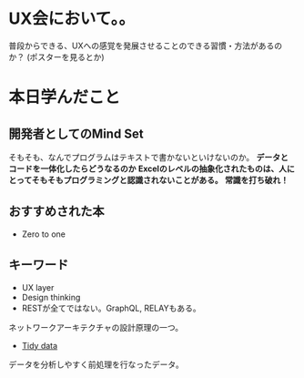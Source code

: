 # UX会において。。

普段からできる、UXへの感覚を発展させることのできる習慣・方法があるのか？
(ポスターを見るとか)

# 本日学んだこと

## 開発者としてのMind Set

そもそも、なんでプログラムはテキストで書かないといけないのか。
**データとコードを一体化したらどうなるのか**
**Excelのレベルの抽象化されたものは、人にとってそもそもプログラミングと認識されないことがある。**
**常識を打ち破れ！**

## おすすめされた本

- Zero to one

## キーワード

- UX layer
- Design thinking
- RESTが全てではない。GraphQL, RELAYもある。

ネットワークアーキテクチャの設計原理の一つ。

- [Tidy data](http://freesearch.pe.kr/archives/3942)

データを分析しやすく前処理を行なったデータ。